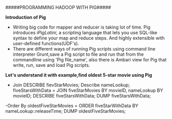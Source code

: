 #####PROGRAMMING HADOOP WITH PIG#####

**Introduction of Pig**

- Writing big code for mapper and reducer is taking lot of time. Pig introduces _iPigLatini_, a scripting language that lets you use SQL-like syntax to define your map and reduce steps. And highly extensible with user-defined functions(UDF's).
- There are different ways of running Pig scripts using command line interpreter Grunt,save a Pig script to file and run that from the commandline using 'Pig file_name', also there is Ambari view for Pig that write, run, save and load Pig scripts.

**Let's understand it with example,find oldest 5-star movie using Pig**

- Join
DESCRIBE fievStarMovies;
Describe nameLookup;
fiveStarsWithData = JOIN fiveStarMovies BY movieID, nameLookup BY movieID;
DESCRIBE fiveStarsWithData;
DUMP fiveStarsWithData;

-Order By
oldestFiveStarMovies = ORDER fiveStarWithData BY nameLookup::releaseTime;
DUMP oldestFiveStarMovies;
